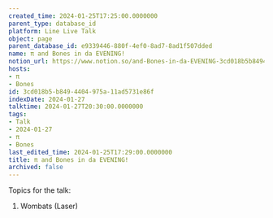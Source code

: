```yaml
---
created_time: 2024-01-25T17:25:00.0000000
parent_type: database_id
platform: Line Live Talk
object: page
parent_database_id: e9339446-880f-4ef0-8ad7-8ad1f507dded
name: π and Bones in da EVENING!
notion_url: https://www.notion.so/and-Bones-in-da-EVENING-3cd018b5b8494404975a11ad5731e86f
hosts:
- π
- Bones
id: 3cd018b5-b849-4404-975a-11ad5731e86f
indexDate: 2024-01-27
talktime: 2024-01-27T20:30:00.0000000
tags:
- Talk
- 2024-01-27
- π
- Bones
last_edited_time: 2024-01-25T17:29:00.0000000
title: π and Bones in da EVENING!
archived: false
---
```


Topics for the talk:
1. Wombats (Laser)

























